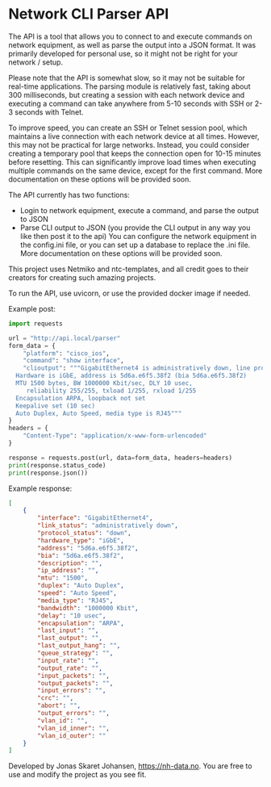 # Network CLI Parser API

The API is a tool that allows you to connect to and execute commands on network equipment, as well as parse the output into a JSON format. It was primarily developed for personal use, so it might not be right for your network / setup.

Please note that the API is somewhat slow, so it may not be suitable for real-time applications. The parsing module is relatively fast, taking about 300 milliseconds, but creating a session with each network device and executing a command can take anywhere from 5-10 seconds with SSH or 2-3 seconds with Telnet.

To improve speed, you can create an SSH or Telnet session pool, which maintains a live connection with each network device at all times. However, this may not be practical for large networks. Instead, you could consider creating a temporary pool that keeps the connection open for 10-15 minutes before resetting. This can significantly improve load times when executing multiple commands on the same device, except for the first command. More documentation on these options will be provided soon.


The API currently has two functions:
- Login to network equipment, execute a command, and parse the output to JSON
- Parse CLI output to JSON (you provide the CLI output in any way you like then post it to the api)
You can configure the network equipment in the config.ini file, or you can set up a database to replace the .ini file. More documentation on these options will be provided soon.

This project uses Netmiko and ntc-templates, and all credit goes to their creators for creating such amazing projects.

To run the API, use uvicorn, or use the provided docker image if needed.

Example post:

```py
import requests

url = "http://api.local/parser"
form_data = {
    "platform": "cisco_ios",
    "command": "show interface",
    "clioutput": """GigabitEthernet4 is administratively down, line protocol is down
  Hardware is iGbE, address is 5d6a.e6f5.38f2 (bia 5d6a.e6f5.38f2)
  MTU 1500 bytes, BW 1000000 Kbit/sec, DLY 10 usec,
     reliability 255/255, txload 1/255, rxload 1/255
  Encapsulation ARPA, loopback not set
  Keepalive set (10 sec)
  Auto Duplex, Auto Speed, media type is RJ45"""
}
headers = {
    "Content-Type": "application/x-www-form-urlencoded"
}

response = requests.post(url, data=form_data, headers=headers)
print(response.status_code)
print(response.json())

```

Example response:
```json
[
    {
        "interface": "GigabitEthernet4",
        "link_status": "administratively down",
        "protocol_status": "down",
        "hardware_type": "iGbE",
        "address": "5d6a.e6f5.38f2",
        "bia": "5d6a.e6f5.38f2",
        "description": "",
        "ip_address": "",
        "mtu": "1500",
        "duplex": "Auto Duplex",
        "speed": "Auto Speed",
        "media_type": "RJ45",
        "bandwidth": "1000000 Kbit",
        "delay": "10 usec",
        "encapsulation": "ARPA",
        "last_input": "",
        "last_output": "",
        "last_output_hang": "",
        "queue_strategy": "",
        "input_rate": "",
        "output_rate": "",
        "input_packets": "",
        "output_packets": "",
        "input_errors": "",
        "crc": "",
        "abort": "",
        "output_errors": "",
        "vlan_id": "",
        "vlan_id_inner": "",
        "vlan_id_outer": ""
    }
]
```

Developed by Jonas Skaret Johansen, https://nh-data.no. You are free to use and modify the project as you see fit.



